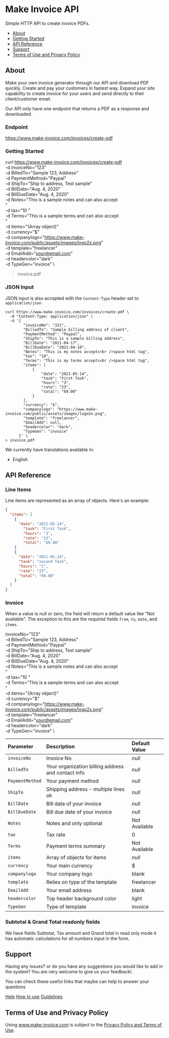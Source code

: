 # Make Invoice API
Simple HTTP API to create invoice PDFs.

- [About](#about)
- [Getting Started](#getting-started)
- [API Reference](#api-reference)
- [Support](#support)
- [Terms of Use and Privacy Policy](#terms-of-use-and-privacy-policy)

## About

Make your own invoice generator through our API and download PDF quickly. Create and pay your customers in fastest way. Expand your site capability to create invoice for your users and send directly to their client/customer email. 

Our API only have one endpoint that returns a PDF as a response and downloaded.

### Endpoint
https://www.make-invoice.com/invoices/create-pdf

### Getting Started

curl https://www.make-invoice.com/invoices/create-pdf \
  -d invoiceNo="123" \
  -d BilledTo="Sample 123, Address" \
  -d PaymentMethod="Paypal" \
  -d ShipTo="Ship to address, Test sample" \
  -d BillDate="Aug. 4, 2020" \
  -d BillDueDate="Aug. 4, 2020" \
  -d Notes="This is a sample notes and can also accept <br/>" \
  -d tax="10 " \
  -d Terms="This is a sample terms and can also accept <br/>" \
  -d items="{Array object}" \
  -d currency="$" \
  -d companylogo="https://www.make-invoice.com/public/assets/images/logo2x.png" \
  -d template="freelancer" \
  -d EmailAdd="your@email.com" \
  -d headercolor="dark" \
  -d TypeGen="invoice" \
> invoice.pdf

### JSON Input

JSON input is also accepted with the `Content-Type` header set to `application/json`

```
curl https://www.make-invoice.com/invoices/create-pdf \
  -H "Content-Type: application/json" \
  -d '{
        "invoiceNo": "321",
        "BilledTo": "Sample billing address of client",
        "PaymentMethod": "Paypal",
        "ShipTo": "This is a sample billing address",
        "BillDate": "2021-04-17",
        "BillDueDate": "2021-04-10",
        "Notes": "This is my notes accepts<br />space html tag",
        "tax": "10",
        "Terms": "This is my terms accepts<br />space html tag",
        "items": [
            {
                "date": "2021-05-14",
                "task": "First Task",
                "hours": "3",
                "rate": "23",
                "total": "69.00"
            }
        ],
        "currency": "$",
        "companylogo": "https://www.make-invoice.com/public/assets/images/logo2x.png",
        "template": "freelancer",
        "EmailAdd": null,
        "headercolor": "dark",
        "TypeGen": "invoice"
      }' \
> invoice.pdf
```

We currently have translations available in:
- English

## API Reference

### Line Items

Line items are represented as an array of objects. Here's an example:

```json
{
  "items": [
    {
      "date": "2021-05-14",
        "task": "First Task",
        "hours": "3",
        "rate": "23",
        "total": "69.00"
    }
    {
      "date": "2021-05-14",
      "task": "second Task",
      "hours": "3",
      "rate": "23",
      "total": "69.00"
    }
  ]
}
```

### Invoice

When a value is null or zero, the field will return a default value like "Not available". The exception to this are the required fields `from`, `to`, `date`, and `items`.

 invoiceNo="123" \
  -d BilledTo="Sample 123, Address" \
  -d PaymentMethod="Paypal" \
  -d ShipTo="Ship to address, Test sample" \
  -d BillDate="Aug. 4, 2020" \
  -d BillDueDate="Aug. 4, 2020" \
  -d Notes="This is a sample notes and can also accept <br/>" \
  -d tax="10 " \
  -d Terms="This is a sample terms and can also accept <br/>" \
  -d items="{Array object}" \
  -d currency="$" \
  -d companylogo="https://www.make-invoice.com/public/assets/images/logo2x.png" \
  -d template="freelancer" \
  -d EmailAdd="your@email.com" \
  -d headercolor="dark" \
  -d TypeGen="invoice" \

|Parameter|Description|Default Value
|:--------|:----------|:------------
`invoiceNo`|Invoice No|*null*
`BilledTo`|Your organization billing address and contact info|*null*
`PaymentMethod`|Your payment method|*null*
`ShipTo`|Shipping address - multiple lines ok|*null*
`BillDate`|Bill date of your invoice|*null*
`BillDueDate`|Bill due date of your invoice|*null*
`Notes`|Notes and only optional|Not Available
`tax`|Tax rate|0
`Terms`|Payment terms summary|Not Available
`items`|Array of objects for items|*null*
`currency`|Your main currency|$
`companylogo`|Your company logo|blank
`template`|Relies on type of the template|freelancer
`EmailAdd`|Your email address|blank
`headercolor`|Top header background color|light
`TypeGen`|Type of template|invoice

### Subtotal & Grand Total readonly fields

We have fields Subtotal, Tax amount and Grand total in read only mode it has automatic calculations for all numbers input in the form.

## Support

Having any issues? or do you have any suggestions you would like to add in the system? You are very welcome to give us your feedback!.

You can check these useful links that maybe can help to answer your questions

[Help](https://www.make-invoice.com/help)
[How to use](https://www.make-invoice.com/how-to-use)
[Guidelines](https://www.make-invoice.com/guide)

## Terms of Use and Privacy Policy

Using www.make-invoice.com is subject to the [Privacy Policy and Terms of Use](https://www.make-invoice.com/privacy-policy).
